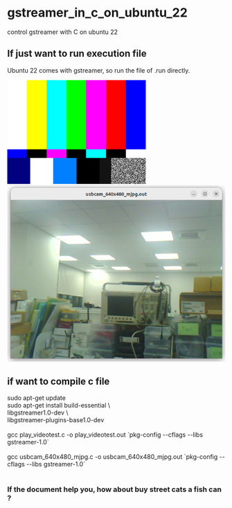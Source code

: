 # gstreamer_in_c_on_ubuntu_22
control gstreamer with C on ubuntu 22

## If just want to run execution file
Ubuntu 22 comes with gstreamer, so run the file of .run directly. <br>

![pic](pic/1.png)<br>
![pic](pic/2.png)<br>

## if want to compile c file
sudo apt-get update  <br>
sudo apt-get install build-essential \ <br>
libgstreamer1.0-dev \ <br>
libgstreamer-plugins-base1.0-dev <br>
<br>
gcc play_videotest.c -o play_videotest.out \`pkg-config --cflags --libs gstreamer-1.0\` <br>
<br>
gcc usbcam_640x480_mjpg.c -o usbcam_640x480_mjpg.out \`pkg-config --cflags --libs gstreamer-1.0\` <br>
<br>
### If the document help you, how about buy street cats a fish can ?<br>
